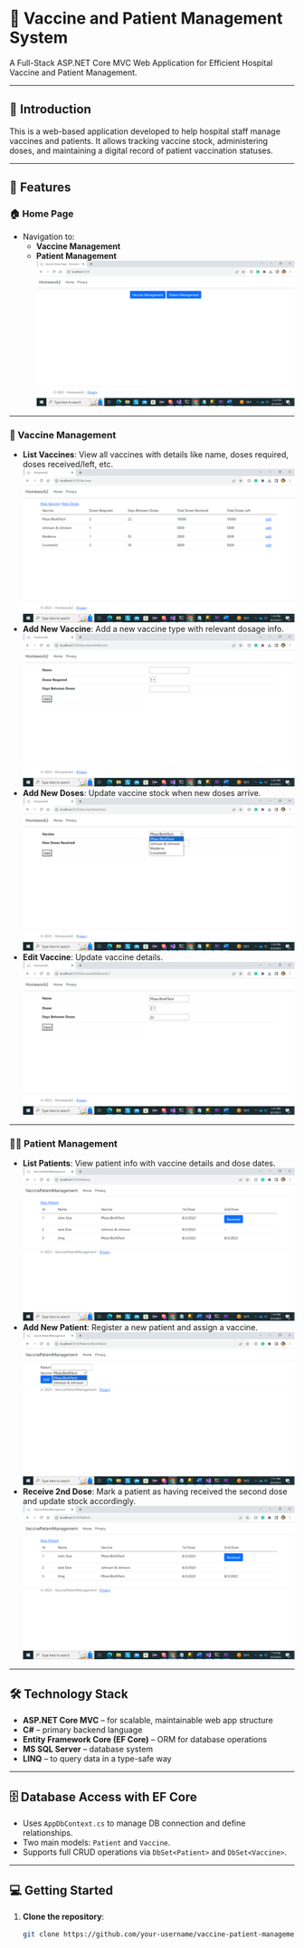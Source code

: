 # 💉 Vaccine and Patient Management System

A Full-Stack ASP.NET Core MVC Web Application for Efficient Hospital Vaccine and Patient Management.

---

## 📝 Introduction

This is a web-based application developed to help hospital staff manage vaccines and patients. It allows tracking vaccine stock, administering doses, and maintaining a digital record of patient vaccination statuses.

---

## 🚀 Features

### 🏠 Home Page
- Navigation to:
  - **Vaccine Management**
  - **Patient Management**
![Dashboard](/Vaccine%20and%20Patient%20Management%20System_files/FrontPage.png)
---

### 💉 Vaccine Management

- **List Vaccines**: View all vaccines with details like name, doses required, doses received/left, etc.
![Dashboard](/Vaccine%20and%20Patient%20Management%20System_files/Vaccine.png)
- **Add New Vaccine**: Add a new vaccine type with relevant dosage info.
![Dashboard](/Vaccine%20and%20Patient%20Management%20System_files/AddVaccine.png)
- **Add New Doses**: Update vaccine stock when new doses arrive.
![Dashboard](/Vaccine%20and%20Patient%20Management%20System_files/NewDoses.png)
- **Edit Vaccine**: Update vaccine details.
![Dashboard](/Vaccine%20and%20Patient%20Management%20System_files/EditVaccine.png)

---

### 🧑‍⚕️ Patient Management

- **List Patients**: View patient info with vaccine details and dose dates.
![Dashboard](/Vaccine%20and%20Patient%20Management%20System_files/Patient.png)
- **Add New Patient**: Register a new patient and assign a vaccine.
![Dashboard](/Vaccine%20and%20Patient%20Management%20System_files/New%20Patient.png)
- **Receive 2nd Dose**: Mark a patient as having received the second dose and update stock accordingly.
![Dashboard](/Vaccine%20and%20Patient%20Management%20System_files/Patient.png)

---

## 🛠️ Technology Stack

- **ASP.NET Core MVC** – for scalable, maintainable web app structure
- **C#** – primary backend language
- **Entity Framework Core (EF Core)** – ORM for database operations
- **MS SQL Server** – database system
- **LINQ** – to query data in a type-safe way

---

## 🗄️ Database Access with EF Core

- Uses `AppDbContext.cs` to manage DB connection and define relationships.
- Two main models: `Patient` and `Vaccine`.
- Supports full CRUD operations via `DbSet<Patient>` and `DbSet<Vaccine>`.

---

## 💻 Getting Started

1. **Clone the repository**:
   ```bash
   git clone https://github.com/your-username/vaccine-patient-management.git
